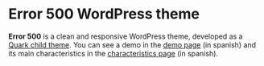 Error 500 WordPress theme
======== 

**Error 500** is a clean and responsive WordPress theme, developed as a [Quark child theme][1]. 
You can see a demo in the [demo page][2] (in spanish) and its main characteristics in the [characteristics page][3] (in spanish).

  [1]: http://quarktheme.com/
  [2]: http://error500.fontethemes.com/
  [3]: http://error500.fontethemes.com/caracteristicas/

